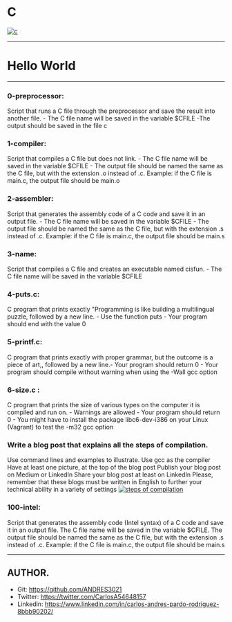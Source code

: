 # C
[![c](https://i.blogs.es/21f7ba/c-lenguaje/1366_2000.jpg "c")](https://www.google.com/url?sa=i&url=https%3A%2F%2Fwww.xataka.com%2Faplicaciones%2Fvenerable-lenguaje-programacion-c-cumple-48-anos-dandole-repaso-al-cada-vez-popular-python&psig=AOvVaw1JkIdpkzcUH7O6rb0Axdag&ust=1639282286534000&source=images&cd=vfe&ved=0CAgQjRxqFwoTCNiTxMXw2vQCFQAAAAAdAAAAABAD "c")

------------
# Hello World
------------
### 0-preprocessor: 

Script that runs a C file through the preprocessor and save the result into another file. - The C file name will be saved in the variable $CFILE -The output should be saved in the file c

###  1-compiler: 
Script that compiles a C file but does not link. - The C file name will be saved in the variable $CFILE - The output file should be named the same as the C file, but with the extension .o instead of .c. Example: if the C file is main.c, the output file should be main.o

### 2-assembler: 
Script that generates the assembly code of a C code and save it in an output file. - The C file name will be saved in the variable $CFILE - The output file should be named the same as the C file, but with the extension .s instead of .c. Example: if the C file is main.c, the output file should be main.s
### 3-name:
Script that compiles a C file and creates an executable named cisfun. - The C file name will be saved in the variable $CFILE
### 4-puts.c: 
C program that prints exactly "Programming is like building a multilingual puzzle, followed by a new line. - Use the function puts - Your program should end with the value 0
### 5-printf.c: 
C program that prints exactly with proper grammar, but the outcome is a piece of art,, followed by a new line.- Your program should return 0 - Your program should compile without warning when using the -Wall gcc option
### 6-size.c :
C program that prints the size of various types on the computer it is compiled and run on. - Warnings are allowed - Your program should return 0 - You might have to install the package libc6-dev-i386 on your Linux (Vagrant) to test the -m32 gcc option
### Write a blog post that explains all the steps of compilation.
Use command lines and examples to illustrate.
Use gcc as the compiler
Have at least one picture, at the top of the blog post
Publish your blog post on Medium or LinkedIn
Share your blog post at least on LinkedIn
Please, remember that these blogs must be written in English to further your technical ability in a variety of settings
[![steps of compilation](https://image.slidesharecdn.com/1ccsbcintroduction2-151019134846-lva1-app6891/95/compiler-construction-introduction-13-638.jpg?cb=1445262664 "steps of compilation")](https://www.google.com/url?sa=i&url=https%3A%2F%2Fwww.slideshare.net%2FAhtshamRanaMib%2Fcompiler-construction-introduction-54118819&psig=AOvVaw2HYKVbSeS1ZhvGGcONx6ve&ust=1639282062273000&source=images&cd=vfe&ved=0CAsQjRxqFwoTCODfxt_v2vQCFQAAAAAdAAAAABAJ "steps of compilation")
### 100-intel: 
Script that generates the assembly code (Intel syntax) of a C code and save it in an output file.
The C file name will be saved in the variable $CFILE.
The output file should be named the same as the C file, but with the extension .s instead of .c.
Example: if the C file is main.c, the output file should be main.s

------------


## AUTHOR.

- Git: https://github.com/ANDRES3021
- Twitter: https://twitter.com/CarlosA54648157
- Linkedin: https://www.linkedin.com/in/carlos-andres-pardo-rodriguez-8bbb90202/

